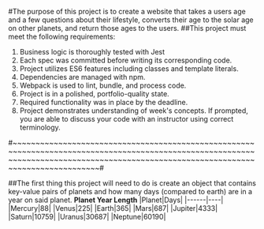 #The purpose of this project is to create a website that takes a users age and a few questions about their lifestyle, converts their age to the solar age on other planets, and return those ages to the users.
##This project must meet the following requirements:

1. Business logic is thoroughly tested with Jest
2. Each spec was committed before writing its corresponding code.
3. Project utilizes ES6 features including classes and template literals.
4. Dependencies are managed with npm.
5. Webpack is used to lint, bundle, and process code.
6. Project is in a polished, portfolio-quality state.
7. Required functionality was in place by the deadline.
8. Project demonstrates understanding of week's concepts. If prompted, you are able to discuss your code with an instructor using correct terminology.

#~~~~~~~~~~~~~~~~~~~~~~~~~~~~~~~~~~~~~~~~~~~~~~~~~~~~~~~~~~~~~~~~~~~~~~~~~~~~~~~~~~~~~~~~~~~~~~~~~~~~~~~~~~~~~~~~~~~~~~~~~~~~~~~~~~~~~~~~~~~~~~~~~~~~~~~~~~~~~~~~~~~~~~~~~~~~~~~~~~~~~#

##The first thing this project will need to do is create an object that contains key-value pairs of planets and how many days (compared to earth) are in a year on said planet.
**Planet Year Length**
|Planet|Days|
|------|----|
|Mercury|88|
|Venus|225|
|Earth|365|
|Mars|687|
|Jupiter|4333|
|Saturn|10759|
|Uranus|30687|
|Neptune|60190|
